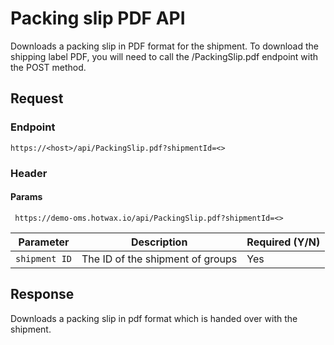 # Packing slip PDF API

Downloads a packing slip in PDF format for the shipment. To download the shipping label PDF, you will need to call the /PackingSlip.pdf endpoint with the POST method.

## Request

### Endpoint

`https://<host>/api/PackingSlip.pdf?shipmentId=<>`

### Header

#### Params

```
 https://demo-oms.hotwax.io/api/PackingSlip.pdf?shipmentId=<>
```

| Parameter        | Description                                               | Required (Y/N) |
|------------------|-----------------------------------------------------------|----------------|
| `shipment ID`    | The ID of the shipment of groups                          | Yes            |


## Response

Downloads a packing slip in pdf format which is handed over with the shipment. 
